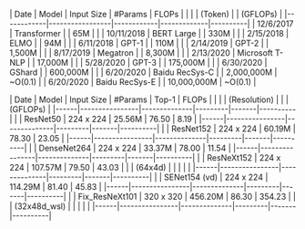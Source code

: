 
|    Date    |      Model      | Input Size |   #Params   |  FLOPs   |
|            |                 |  (Token)   |             | (GFLOPs) |
|------------|-----------------|------------|-------------|----------|
| 12/6/2017  | Transformer     |            | 65M         |          |
| 10/11/2018 | BERT Large      |            | 330M        |          |
| 2/15/2018  | ELMO            |            | 94M         |          |
| 6/11/2018  | GPT-1           |            | 110M        |          |
| 2/14/2019  | GPT-2           |            | 1,500M      |          |
| 8/17/2019  | Megatron        |            | 8,300M      |          |
| 2/13/2020  | Microsoft T-NLP |            | 17,000M     |          |
| 5/28/2020  | GPT-3           |            | 175,000M    |          |
| 6/30/2020  | GShard          |            | 600,000M    |          |
| 6/20/2020  | Baidu RecSys-C  |            | 2,000,000M  | ~O(0.1)  |
| 6/20/2020  | Baidu RecSys-E  |            | 10,000,000M | ~O(0.1)  |




| Date |     Model      |  Input Size  | #Params | Top-1 |  FLOPs   |
|      |                | (Resolution) |         |       | (GFLOPs) |
|------|----------------|--------------|---------|-------|----------|
|      | ResNet50       | 224 x 224    | 25.56M  | 76.50 |     8.19 |
|------|----------------|--------------|---------|-------|----------|
|      | ResNet152      | 224 x 224    | 60.19M  | 78.30 |    23.05 |
|------|----------------|--------------|---------|-------|----------|
|      | DenseNet264    | 224 x 224    | 33.37M  | 78.00 |    11.54 |
|------|----------------|--------------|---------|-------|----------|
|      | ResNeXt152     | 224 x 224    | 107.57M | 79.50 |    43.03 |
|      | (64x4d)        |              |         |       |          |
|------|----------------|--------------|---------|-------|----------|
|      | SENet154 (vd)  | 224 x 224    | 114.29M | 81.40 |    45.83 |
|------|----------------|--------------|---------|-------|----------|
|      | Fix_ResNeXt101 | 320 x 320    | 456.20M | 86.30 |   354.23 |
|      | (32x48d_wsl)   |              |         |       |          |
|------|----------------|--------------|---------|-------|----------|
